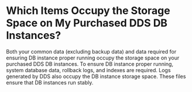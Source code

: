 # Which Items Occupy the Storage Space on My Purchased DDS DB Instances?<a name="dds_faq_0030"></a>

Both your common data \(excluding backup data\) and data required for ensuring DB instance proper running occupy the storage space on your purchased DDS DB instances. To ensure DB instance proper running, system database data, rollback logs, and indexes are required. Logs generated by DDS also occupy the DB instance storage space. These files ensure that DB instances run stably.

